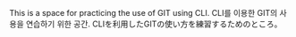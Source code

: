 This is a space for practicing the use of GIT using CLI.
CLI를 이용한 GIT의 사용을 연습하기 위한 공간.
CLIを利用したGITの使い方を練習するためのところ。

